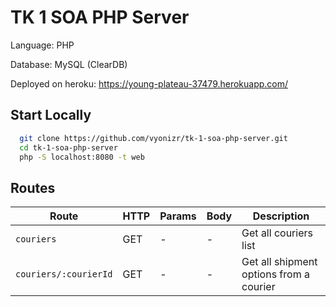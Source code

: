 # TK 1 SOA PHP Server

Language: PHP

Database: MySQL (ClearDB)

Deployed on heroku: https://young-plateau-37479.herokuapp.com/

## Start Locally

```sh
  git clone https://github.com/vyonizr/tk-1-soa-php-server.git
  cd tk-1-soa-php-server
  php -S localhost:8080 -t web
```

## Routes

| Route                 | HTTP | Params | Body | Description                             |
| --------------------- | ---- | ------ | ---- | --------------------------------------- |
| `couriers`            | GET  | -      | -    | Get all couriers list                   |
| `couriers/:courierId` | GET  | -      | -    | Get all shipment options from a courier |
